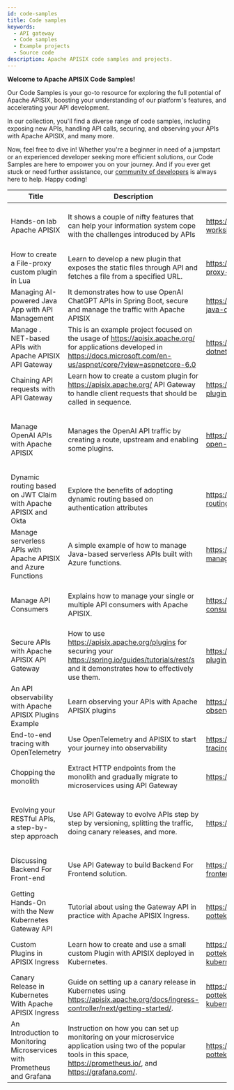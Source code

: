 ```yaml
---
id: code-samples
title: Code samples
keywords:
  - API gateway
  - Code samples
  - Example projects
  - Source code
description: Apache APISIX code samples and projects.
---
```


**Welcome to Apache APISIX Code Samples!**

Our Code Samples is your go-to resource for exploring the full potential of Apache APISIX, boosting your understanding of our platform's features, and accelerating your API development.

In our collection, you'll find a diverse range of code samples, including exposing new APIs, handling API calls, securing, and observing your APIs with Apache APISIX, and many more.

Now, feel free to dive in! Whether you're a beginner in need of a jumpstart or an experienced developer seeking more efficient solutions, our Code Samples are here to empower you on your journey. And if you ever get stuck or need further assistance, our [community of developers](https://join.slack.com/t/the-asf/shared_invite/zt-vlfbf7ch-HkbNHiU_uDlcH_RvaHv9gQ) is always here to help. Happy coding!

| Title | Description | Source code | Tutorial | Category | Level | Language |
| --- | --- | --- | --- | --- | --- | --- |
| Hands-on lab Apache APISIX | It shows a couple of nifty features that can help your information system cope with the challenges introduced by APIs | https://github.com/Boburmirzo/apisix-workshop | https://boburmirzo.github.io/apisix-workshop/ | Authentication, Security, Serverless, Observability, Transformation | Beginner | Shell |
| How to create a File-proxy custom plugin in Lua | Learn to develop a new plugin that exposes the static files through API and fetches a file from a specified URL. | https://github.com/Boburmirzo/apisix-file-proxy-plugin-demo | https://api7.ai/blog/plugin-development-with-lua-and-chatgpt | Custom plugin, File proxy | Intermediate | Lua, Yaml |
| Managing AI-powered Java App with API Management | It demonstrates how to use OpenAI ChatGPT APIs in Spring Boot, secure and manage the traffic with Apache APISIX | https://github.com/Boburmirzo/apisix-java-chatgpt-openaiapi | https://api7.ai/blog/managing-ai-powered-java-apps | Security, Authentication, JWT plugin, Consumers | Intermediate | Java, Yaml |
| Manage . NET-based APIs with Apache APISIX API Gateway | This is an example project focused on the usage of https://apisix.apache.org/ for applications developed in https://docs.microsoft.com/en-us/aspnet/core/?view=aspnetcore-6.0 | https://github.com/Boburmirzo/apisix-dotnet-docker | https://dev.to/apisix/manage-net-microservices-apis-with-apache-apisix-api-gateway-2cbk | Security, Authentication, Rate Limiting, Caching | Beginner | C#, Yaml |
| Chaining API requests with API Gateway | Learn how to create a custom plugin for https://apisix.apache.org/ API Gateway to handle client requests that should be called in sequence. | https://github.com/Boburmirzo/apisix-plugin-pipeline-request-demo | https://api7.ai/blog/chaining-api-requests-with-api-gateway | Custom plugin, Serverless, Request Chaining | Intermediate | Lua, Shell |
| Manage OpenAI APIs with Apache APISIX | Manages the OpenAI API traffic by creating a route, upstream and enabling some plugins. | https://github.com/Boburmirzo/apisix-open-ai-api | https://api7.ai/blog/power-ai-capabilities-with-apache-apisix | AI, Traffic control, Consumer, Rate-limiting, Prometheus, API versioning, Traffic split | Beginner | Shell, Yaml |
| Dynamic routing based on JWT Claim with Apache APISIX and Okta | Explore the benefits of adopting dynamic routing based on authentication attributes | https://github.com/Boburmirzo/dynamic-routing-with-apisix | https://api7.ai/blog/dynamic-routing-based-on-user-credentials | Dynamic routing, JWT, Authentication, Consumer management | Advanced | Shell, Yaml |
| Manage serverless APIs with Apache APISIX and Azure Functions | A simple example of how to manage Java-based serverless APIs built with Azure functions. | https://github.com/Boburmirzo/apisix-manage-serverless-apis | https://api7.ai/blog/manage-serverless-apis-with-apache-apisix | Serverless, Basic auth, Rate-limiting, Traffic management | Intermediate | Java, Shell |
| Manage API Consumers | Explains how to manage your single or multiple API consumers with Apache APISIX. | https://github.com/Boburmirzo/apisix-api-consumers-management | https://apisix.apache.org/docs/apisix/tutorials/manage-api-consumers/ | API consumers, Rate-limiting, Consumer groups | Beginner | Shell |
| Secure APIs with Apache APISIX API Gateway | How to use https://apisix.apache.org/plugins for securing your https://spring.io/guides/tutorials/rest/s and it demonstrates how to effectively use them. | https://github.com/Boburmirzo/apisix-plugin-spring-rest-demo | https://dev.to/apisix/secure-spring-boot-rest-api-with-apache-apisix-api-gateway-1nmg | Security, Authorization, Authentication, Monitoring | Beginner | Java |
| An API observability with Apache APISIX Plugins Example | Learn observing your APIs with Apache APISIX plugins | https://github.com/Boburmirzo/apisix-observability-plugins | https://boburmirzo.github.io/apisix-observability-plugins/ | Observability, Traces, Metrics, Logs | Beginner | Shell |
| End-to-end tracing with OpenTelemetry | Use OpenTelemetry and APISIX to start your journey into observability | https://github.com/nfrankel/opentelemetry-tracing | https://blog.frankel.ch/end-to-end-tracing-opentelemetry/ | Observability, Traces, OpenTelemetry | Intermediate | Kotlin, Python, Rust |
| Chopping the monolith | Extract HTTP endpoints from the monolith and gradually migrate to microservices using API Gateway | https://github.com/nfrankel/chop-monolith | https://blog.frankel.ch/chopping-monolith/ | Azure function, Response-rewrite | Beginner | Kotlin, JavaScript, HTML, Shell |
| Evolving your RESTful APIs, a step-by-step approach | Use API Gateway to evolve APIs step by step by versioning, splitting the traffic, doing canary releases, and more. | https://github.com/nfrankel/evolve-apis | https://blog.frankel.ch/evolve-apis/ | Proxy rewrite, Proxy mirror, Traffic split, Response rewrite, Redirect | Intermediate | Kotlin, Lua, Java |
| Discussing Backend For Front-end | Use API Gateway to build Backend For Frontend solution. | https://github.com/nfrankel/backend-for-frontend | https://blog.frankel.ch/backend-for-frontend/ | Public endpoint, Proxy-rewrite, Routing | Beginner | Python, Lua |
| Getting Hands-On with the New Kubernetes Gateway API | Tutorial about using the Gateway API in practice with Apache APISIX Ingress. | https://github.com/navendu-pottekkat/gateway-api | https://navendu.me/posts/kubernetes-gateway-with-apisix/ | Ingress, Kubernetes, Routing | Beginner | Shell |
| Custom Plugins in APISIX Ingress | Learn how to create and use a small custom Plugin with APISIX deployed in Kubernetes. | https://github.com/navendu-pottekkat/apisix-in-kubernetes/tree/master/custom-plugin | https://navendu.me/posts/custom-plugins-in-apisix-ingress/ | Custom plugins, Ingress, Kubernetes | Intermediate | Lua |
| Canary Release in Kubernetes With Apache APISIX Ingress | Guide on setting up a canary release in Kubernetes using https://apisix.apache.org/docs/ingress-controller/next/getting-started/. | https://github.com/navendu-pottekkat/apisix-in-kubernetes/tree/master | https://navendu.me/posts/canary-in-kubernetes/ | Ingress, Kubernetes, Canary release | Intermediate | Lua |
| An Introduction to Monitoring Microservices with Prometheus and Grafana | Instruction on how you can set up monitoring on your microservice application using two of the popular tools in this space, https://prometheus.io/, and https://grafana.com/. | https://github.com/navendu-pottekkat/monitoring-101 | https://navendu.me/posts/introduction-to-monitoring-microservices/ | Observability, Prometheus, Grafana | Intermediate | Go, Python |
